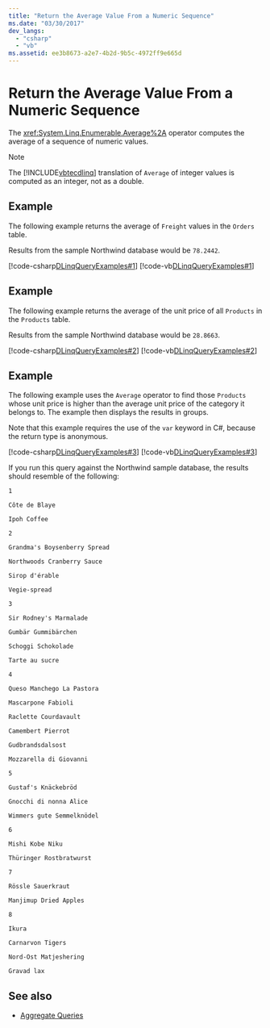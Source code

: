 ```yaml
---
title: "Return the Average Value From a Numeric Sequence"
ms.date: "03/30/2017"
dev_langs: 
  - "csharp"
  - "vb"
ms.assetid: ee3b8673-a2e7-4b2d-9b5c-4972ff9e665d
---
```

# Return the Average Value From a Numeric Sequence
The <xref:System.Linq.Enumerable.Average%2A> operator computes the average of a sequence of numeric values.  
  
> [!NOTE]
>  The [!INCLUDE[vbtecdlinq](../../../../../../includes/vbtecdlinq-md.md)] translation of `Average` of integer values is computed as an integer, not as a double.  
  
## Example  
 The following example returns the average of `Freight` values in the `Orders` table.  
  
 Results from the sample Northwind database would be `78.2442`.  
  
 [!code-csharp[DLinqQueryExamples#1](../../../../../../samples/snippets/csharp/VS_Snippets_Data/DLinqQueryExamples/cs/Program.cs#1)]
 [!code-vb[DLinqQueryExamples#1](../../../../../../samples/snippets/visualbasic/VS_Snippets_Data/DLinqQueryExamples/vb/Module1.vb#1)]  
  
## Example  
 The following example returns the average of the unit price of all `Products` in the `Products` table.  
  
 Results from the sample Northwind database would be `28.8663`.  
  
 [!code-csharp[DLinqQueryExamples#2](../../../../../../samples/snippets/csharp/VS_Snippets_Data/DLinqQueryExamples/cs/Program.cs#2)]
 [!code-vb[DLinqQueryExamples#2](../../../../../../samples/snippets/visualbasic/VS_Snippets_Data/DLinqQueryExamples/vb/Module1.vb#2)]  
  
## Example  
 The following example uses the `Average` operator to find those `Products` whose unit price is higher than the average unit price of the category it belongs to. The example then displays the results in groups.  
  
 Note that this example requires the use of the `var` keyword in C#, because the return type is anonymous.  
  
 [!code-csharp[DLinqQueryExamples#3](../../../../../../samples/snippets/csharp/VS_Snippets_Data/DLinqQueryExamples/cs/Program.cs#3)]
 [!code-vb[DLinqQueryExamples#3](../../../../../../samples/snippets/visualbasic/VS_Snippets_Data/DLinqQueryExamples/vb/Module1.vb#3)]  
  
 If you run this query against the Northwind sample database, the results should resemble of the following:  
  
 `1`  
  
 `Côte de Blaye`  
  
 `Ipoh Coffee`  
  
 `2`  
  
 `Grandma's Boysenberry Spread`  
  
 `Northwoods Cranberry Sauce`  
  
 `Sirop d'érable`  
  
 `Vegie-spread`  
  
 `3`  
  
 `Sir Rodney's Marmalade`  
  
 `Gumbär Gummibärchen`  
  
 `Schoggi Schokolade`  
  
 `Tarte au sucre`  
  
 `4`  
  
 `Queso Manchego La Pastora`  
  
 `Mascarpone Fabioli`  
  
 `Raclette Courdavault`  
  
 `Camembert Pierrot`  
  
 `Gudbrandsdalsost`  
  
 `Mozzarella di Giovanni`  
  
 `5`  
  
 `Gustaf's Knäckebröd`  
  
 `Gnocchi di nonna Alice`  
  
 `Wimmers gute Semmelknödel`  
  
 `6`  
  
 `Mishi Kobe Niku`  
  
 `Thüringer Rostbratwurst`  
  
 `7`  
  
 `Rössle Sauerkraut`  
  
 `Manjimup Dried Apples`  
  
 `8`  
  
 `Ikura`  
  
 `Carnarvon Tigers`  
  
 `Nord-Ost Matjeshering`  
  
 `Gravad lax`  
  
## See also
- [Aggregate Queries](../../../../../../docs/framework/data/adonet/sql/linq/aggregate-queries.md)
